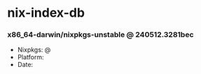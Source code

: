 # nix-index-db
### x86_64-darwin/nixpkgs-unstable @ 240512.3281bec
- Nixpkgs: @[](https://github.com/NixOS/nixpkgs/commit/3281bec7174f679eabf584591e75979a258d8c40)
- Platform: 
- Date: 
